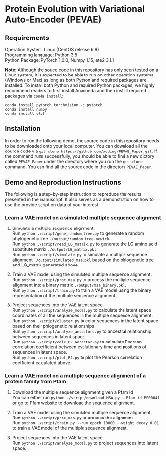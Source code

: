 # Protein Evolution with Variational Auto-Encoder (PEVAE)

## Requirements
Operation System: Linux (CentOS release 6.9)  
Programming language: Python 3.5  
Python Package: PyTorch 1.0.0, Numpy 1.15, ete2 3.1.1

**Note**: Although the souce code in this repository has only been tested on a Linux system,
it is expected to be able to run on other operation systems (Windows or Mac)
as long as both Python and required packages are installed. To install both Python and required
Python packages, we highly recommend readers to first install Anaconda and then install required
packages via `conda install`:  
```
conda install pytorch torchvision -c pytorch
conda install numpy
conda install ete3
```

## Installation
In order to run the following demo, the source code in this repository needs to be downloaded
onto your local computer. You can download all the source code via
`git clone https://github.com/xqding/PEVAE_Paper.git`.
If the command runs successfully, you should be able to find a new dictory called `PEVAE_Paper`
under the directory where you run the `git clone` command.
You can find all the source code in the directory `PEVAE_Paper`.

## Demo and Reproduction Instructions
The following is a step-by-step instruction to repreduce the results presented in the manuscript.
It also serves as a demonstration on how to use the provide script on data of your interest.

### Learn a VAE model on a simulated multiple sequence alignment
1. Simulate a multiple sequence alignment.  
   Run `python ./script/gene_random_tree.py` to generate a random phylogenetic tree `./output/random_tree.newick`.  
   Run `python ./script/read_LG_matrix.py` to generate the LG amino acid substitute matrix `./output/LG_matrix.pkl`  
   Run `python ./script/simulate.py` to simulate a multiple sequence alignment `./output/simulated_msa.pkl` based on the phlogenetic tree and LG_matrix generated above.

2. Train a VAE model using the simulated multiple sequence alignment.  
   Run `python ./script/proc_msa.py` to process the multiple sequence alignment into a binary matrix `./output/msa_binary.pkl`.  
   Run `python ./script/train.py` to train a VAE model using the binary representation of the multiple sequence alignment.

3. Project sequences into the VAE latent space.   
   Run `python ./script/analyze_model.py` to calculate the latent space coordinates of all the sequences in the multiple sequence alignment.  
   Run `python ./script/cluster.py` to color sequences in the latent space based on their phlogenetic relationships  
   Run `python ./script/analyze_ancestors.py` to ancestral relationship between sequences in latent space.  
   Run `python ./script/calc_R2_ancestor.py` to calculate Pearson correlation coefficient between evolutionary time and positions of sequences in latent space.  
   Run `python ./script/plot_R2.py` to plot the Pearson correlation coefficient calculated above.
   
### Learn a VAE model on a multiple sequence alignment of a protein family from Pfam
1. Download the multiple sequence alignment given a Pfam id  
   You can either run `python ./script/download_MSA.py --Pfam_id PF00041` or go to Pfam website to download the sequence alignment.
   
2. Train a VAE model using the simulated multiple sequence alignment.  
   Run `python ./script/proc_msa.py` to process the alignment     
   Run `python ./script/train.py --num_epoch 10000 --weight_decay 0.01` to train a VAE model of the multiple sequence alignment.  
   
3. Project sequences into the VAE latent space.     
   Run `python ./script/analyze_model.py` to project sequences into latent space.
